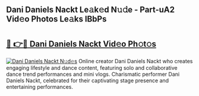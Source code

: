 ## Dani Daniels Nackt Le𝚊k𝚎d N𝚞𝚍e - Part-uA2 Vid𝚎o Photos Le𝚊ks lBbPs

# <h2><a href="http://fb0ig5.evod.top/?m=Dani+Daniels+Nackt">🔗 👉🔴 Dani Daniels Nackt Vid𝚎o Ph𝚘t𝚘s</a></h2>

[![Dani Daniels Nackt N𝚞d𝚎s](https://i.imgur.com/8V9OHl7.gif)](http://fb0ig5.evod.top/?m=Dani+Daniels+Nackt)
Online creator Dani Daniels Nackt who creates engaging lifestyle and dance content, featuring solo and collaborative dance trend performances and mini vlogs. Charismatic performer Dani Daniels Nackt, celebrated for their captivating stage presence and entertaining performances. 
